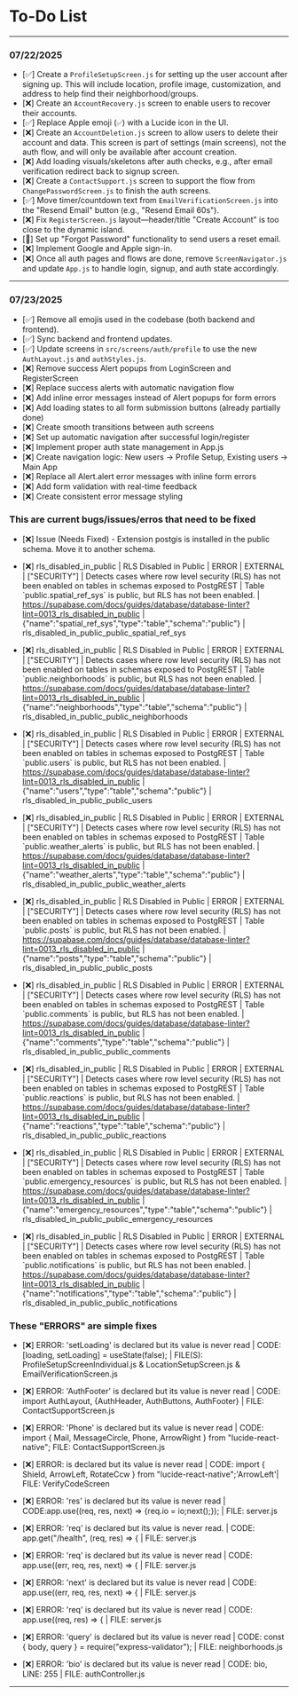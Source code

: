 # To-Do List

---

### 07/22/2025

- [✅] Create a `ProfileSetupScreen.js` for setting up the user account after signing up. This will include location, profile image, customization, and address to help find their neighborhood/groups.
- [❌] Create an `AccountRecovery.js` screen to enable users to recover their accounts.
- [✅] Replace Apple emoji (`✅`) with a Lucide icon in the UI.
- [❌] Create an `AccountDeletion.js` screen to allow users to delete their account and data. This screen is part of settings (main screens), not the auth flow, and will only be available after account creation.
- [❌] Add loading visuals/skeletons after auth checks, e.g., after email verification redirect back to signup screen.
- [❌] Create a `ContactSupport.js` screen to support the flow from `ChangePasswordScreen.js` to finish the auth screens.
- [✅] Move timer/countdown text from `EmailVerificationScreen.js` into the "Resend Email" button (e.g., "Resend Email 60s").
- [❌] Fix `RegisterScreen.js` layout—header/title "Create Account" is too close to the dynamic island.
- [🔄] Set up "Forgot Password" functionality to send users a reset email.
- [❌] Implement Google and Apple sign-in.
- [❌] Once all auth pages and flows are done, remove `ScreenNavigator.js` and update `App.js` to handle login, signup, and auth state accordingly.

---

### 07/23/2025

- [✅] Remove all emojis used in the codebase (both backend and frontend).
- [✅] Sync backend and frontend updates.
- [✅] Update screens in `src/screens/auth/profile` to use the new `AuthLayout.js` and `authStyles.js`.
- [❌] Remove success Alert popups from LoginScreen and RegisterScreen
- [❌] Replace success alerts with automatic navigation flow
- [❌] Add inline error messages instead of Alert popups for form errors
- [❌] Add loading states to all form submission buttons (already partially done)
- [❌] Create smooth transitions between auth screens
- [❌] Set up automatic navigation after successful login/register
- [❌] Implement proper auth state management in App.js
- [❌] Create navigation logic: New users → Profile Setup, Existing users → Main App
- [❌] Replace all Alert.alert error messages with inline form errors
- [❌] Add form validation with real-time feedback
- [❌] Create consistent error message styling

### This are current bugs/issues/erros that need to be fixed

- [❌] Issue (Needs Fixed) - Extension postgis is installed in the public schema. Move it to another schema.

- [❌] rls_disabled_in_public | RLS Disabled in Public | ERROR | EXTERNAL | ["SECURITY"] | Detects cases where row level security (RLS) has not been enabled on tables in schemas exposed to PostgREST | Table \`public.spatial_ref_sys\` is public, but RLS has not been enabled.     | https://supabase.com/docs/guides/database/database-linter?lint=0013_rls_disabled_in_public | {"name":"spatial_ref_sys","type":"table","schema":"public"}     | rls_disabled_in_public_public_spatial_ref_sys
- [❌] rls_disabled_in_public | RLS Disabled in Public | ERROR | EXTERNAL | ["SECURITY"] | Detects cases where row level security (RLS) has not been enabled on tables in schemas exposed to PostgREST | Table \`public.neighborhoods\` is public, but RLS has not been enabled.       | https://supabase.com/docs/guides/database/database-linter?lint=0013_rls_disabled_in_public | {"name":"neighborhoods","type":"table","schema":"public"}       | rls_disabled_in_public_public_neighborhoods
- [❌] rls_disabled_in_public | RLS Disabled in Public | ERROR | EXTERNAL | ["SECURITY"] | Detects cases where row level security (RLS) has not been enabled on tables in schemas exposed to PostgREST | Table \`public.users\` is public, but RLS has not been enabled.               | https://supabase.com/docs/guides/database/database-linter?lint=0013_rls_disabled_in_public | {"name":"users","type":"table","schema":"public"}               | rls_disabled_in_public_public_users
- [❌] rls_disabled_in_public | RLS Disabled in Public | ERROR | EXTERNAL | ["SECURITY"] | Detects cases where row level security (RLS) has not been enabled on tables in schemas exposed to PostgREST | Table \`public.weather_alerts\` is public, but RLS has not been enabled.      | https://supabase.com/docs/guides/database/database-linter?lint=0013_rls_disabled_in_public | {"name":"weather_alerts","type":"table","schema":"public"}      | rls_disabled_in_public_public_weather_alerts
- [❌] rls_disabled_in_public | RLS Disabled in Public | ERROR | EXTERNAL | ["SECURITY"] | Detects cases where row level security (RLS) has not been enabled on tables in schemas exposed to PostgREST | Table \`public.posts\` is public, but RLS has not been enabled.               | https://supabase.com/docs/guides/database/database-linter?lint=0013_rls_disabled_in_public | {"name":"posts","type":"table","schema":"public"}               | rls_disabled_in_public_public_posts
- [❌] rls_disabled_in_public | RLS Disabled in Public | ERROR | EXTERNAL | ["SECURITY"] | Detects cases where row level security (RLS) has not been enabled on tables in schemas exposed to PostgREST | Table \`public.comments\` is public, but RLS has not been enabled.            | https://supabase.com/docs/guides/database/database-linter?lint=0013_rls_disabled_in_public | {"name":"comments","type":"table","schema":"public"}            | rls_disabled_in_public_public_comments
- [❌] rls_disabled_in_public | RLS Disabled in Public | ERROR | EXTERNAL | ["SECURITY"] | Detects cases where row level security (RLS) has not been enabled on tables in schemas exposed to PostgREST | Table \`public.reactions\` is public, but RLS has not been enabled.           | https://supabase.com/docs/guides/database/database-linter?lint=0013_rls_disabled_in_public | {"name":"reactions","type":"table","schema":"public"}           | rls_disabled_in_public_public_reactions
- [❌] rls_disabled_in_public | RLS Disabled in Public | ERROR | EXTERNAL | ["SECURITY"] | Detects cases where row level security (RLS) has not been enabled on tables in schemas exposed to PostgREST | Table \`public.emergency_resources\` is public, but RLS has not been enabled. | https://supabase.com/docs/guides/database/database-linter?lint=0013_rls_disabled_in_public | {"name":"emergency_resources","type":"table","schema":"public"} | rls_disabled_in_public_public_emergency_resources
- [❌] rls_disabled_in_public | RLS Disabled in Public | ERROR | EXTERNAL | ["SECURITY"] | Detects cases where row level security (RLS) has not been enabled on tables in schemas exposed to PostgREST | Table \`public.notifications\` is public, but RLS has not been enabled.       | https://supabase.com/docs/guides/database/database-linter?lint=0013_rls_disabled_in_public | {"name":"notifications","type":"table","schema":"public"}       | rls_disabled_in_public_public_notifications

### These "ERRORS" are simple fixes

- [❌] ERROR: 'setLoading' is declared but its value is never read | CODE: [loading, setLoading] = useState(false); | FILE(S): ProfileSetupScreenIndividual.js & LocationSetupScreen.js & EmailVerificationScreen.js


- [❌] ERROR: 'AuthFooter' is declared but its value is never read | CODE: import AuthLayout, {AuthHeader, AuthButtons, AuthFooter} | FILE: ContactSupportScreen.js

- [❌] ERROR: 'Phone' is declared but its value is never read | CODE: import { Mail, MessageCircle, Phone, ArrowRight } from "lucide-react-native"; FILE: ContactSupportScreen.js

- [❌] ERROR: is declared but its value is never read | CODE: import { Shield, ArrowLeft, RotateCcw } from "lucide-react-native";'ArrowLeft'| FILE: VerifyCodeScreen

- [❌] ERROR: 'res' is declared but its value is never read | CODE:app.use((req, res, next) => {req.io = io;next();}); | FILE: server.js

- [❌] ERROR: 'req' is declared but its value is never read. | CODE: app.get("/health", (req, res) => { | FILE: server.js

- [❌] ERROR: 'req' is declared but its value is never read | CODE: app.use((err, req, res, next) => { | FILE: server.js

- [❌] ERROR: 'next' is declared but its value is never read | CODE: app.use((err, req, res, next) => { | FILE: server.js

- [❌] ERROR: 'req' is declared but its value is never read | CODE: app.use((req, res) => { | FILE: server.js

- [❌] ERROR: 'query' is declared but its value is never read | CODE: const { body, query } = require("express-validator"); | FILE: neighborhoods.js

- [❌] ERROR: 'bio' is declared but its value is never read | CODE: bio, LINE: 255 | FILE: authController.js

---
